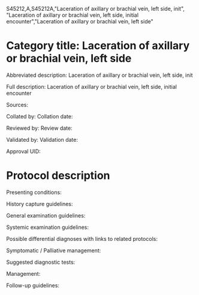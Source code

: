 S45212,A,S45212A,"Laceration of axillary or brachial vein, left side, init", "Laceration of axillary or brachial vein, left side, initial encounter","Laceration of axillary or brachial vein, left side"
# Category title: Laceration of axillary or brachial vein, left side

Abbreviated description: Laceration of axillary or brachial vein, left side, init

Full description: Laceration of axillary or brachial vein, left side, initial encounter

Sources:

Collated by:
Collation date:

Reviewed by:
Review date:

Validated by:
Validation date:

Approval UID:

# Protocol description

Presenting conditions:

History capture guidelines:

General examination guidelines:

Systemic examination guidelines:

Possible differential diagnoses with links to related protocols:

Symptomatic / Palliative management:

Suggested diagnostic tests:

Management:

Follow-up guidelines:
